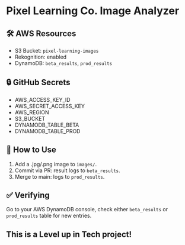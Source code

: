 # Pixel Learning Co. Image Analyzer

## 🛠 AWS Resources
- S3 Bucket: `pixel-learning-images`
- Rekognition: enabled
- DynamoDB: `beta_results`, `prod_results`

## 🔒 GitHub Secrets
- AWS_ACCESS_KEY_ID
- AWS_SECRET_ACCESS_KEY
- AWS_REGION
- S3_BUCKET
- DYNAMODB_TABLE_BETA
- DYNAMODB_TABLE_PROD

## 📂 How to Use
1. Add a .jpg/.png image to `images/`.
2. Commit via PR: result logs to `beta_results`.
3. Merge to main: logs to `prod_results`.

## ✅ Verifying
Go to your AWS DynamoDB console, check either `beta_results` or `prod_results` table for new entries.
## This is a Level up in Tech project!